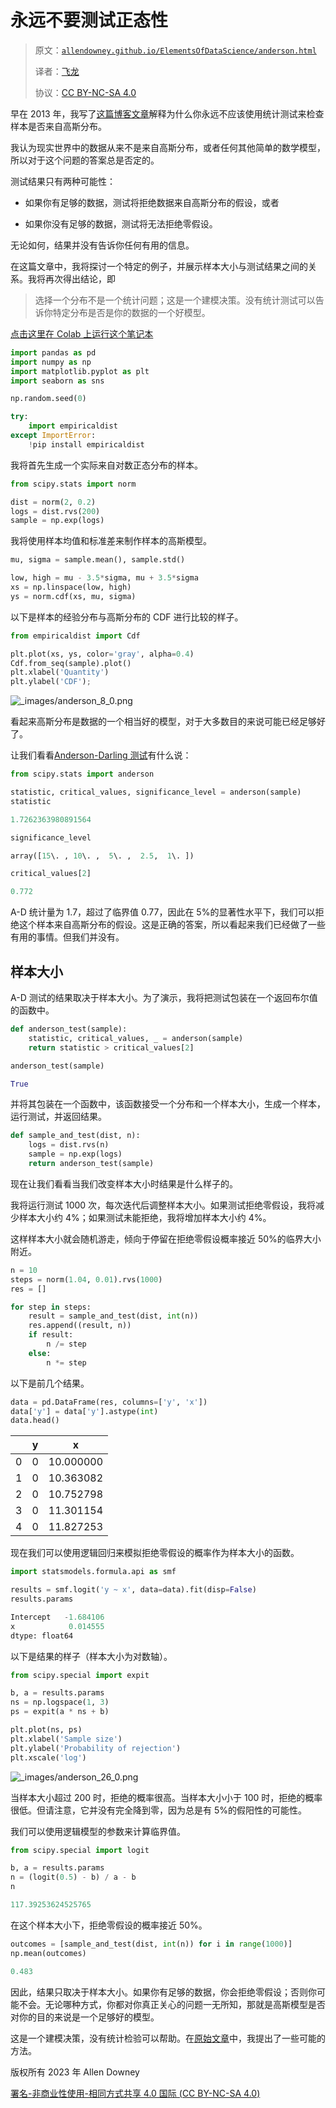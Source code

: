 # 永远不要测试正态性

> 原文：[`allendowney.github.io/ElementsOfDataScience/anderson.html`](https://allendowney.github.io/ElementsOfDataScience/anderson.html)
> 
> 译者：[飞龙](https://github.com/wizardforcel)
> 
> 协议：[CC BY-NC-SA 4.0](http://creativecommons.org/licenses/by-nc-sa/4.0/)


早在 2013 年，我写了[这篇博客文章](https://allendowney.blogspot.com/2013/08/are-my-data-normal.html)解释为什么你永远不应该使用统计测试来检查样本是否来自高斯分布。

我认为现实世界中的数据从来不是来自高斯分布，或者任何其他简单的数学模型，所以对于这个问题的答案总是否定的。

测试结果只有两种可能性：

+   如果你有足够的数据，测试将拒绝数据来自高斯分布的假设，或者

+   如果你没有足够的数据，测试将无法拒绝零假设。

无论如何，结果并没有告诉你任何有用的信息。

在这篇文章中，我将探讨一个特定的例子，并展示样本大小与测试结果之间的关系。我将再次得出结论，即

> 选择一个分布不是一个统计问题；这是一个建模决策。没有统计测试可以告诉你特定分布是否是你的数据的一个好模型。

[点击这里在 Colab 上运行这个笔记本](https://colab.research.google.com/github/AllenDowney/ElementsOfDataScience/blob/master/examples/anderson.ipynb)

```py
import pandas as pd
import numpy as np
import matplotlib.pyplot as plt
import seaborn as sns

np.random.seed(0) 
```

```py
try:
    import empiricaldist
except ImportError:
    !pip install empiricaldist 
```

我将首先生成一个实际来自对数正态分布的样本。

```py
from scipy.stats import norm

dist = norm(2, 0.2)
logs = dist.rvs(200)
sample = np.exp(logs) 
```

我将使用样本均值和标准差来制作样本的高斯模型。

```py
mu, sigma = sample.mean(), sample.std()

low, high = mu - 3.5*sigma, mu + 3.5*sigma
xs = np.linspace(low, high)
ys = norm.cdf(xs, mu, sigma) 
```

以下是样本的经验分布与高斯分布的 CDF 进行比较的样子。

```py
from empiricaldist import Cdf

plt.plot(xs, ys, color='gray', alpha=0.4)
Cdf.from_seq(sample).plot()
plt.xlabel('Quantity')
plt.ylabel('CDF'); 
```

![_images/anderson_8_0.png](img/f7811f8961e90e190359c5c895cd5d5d.png)

看起来高斯分布是数据的一个相当好的模型，对于大多数目的来说可能已经足够好了。

让我们看看[Anderson-Darling 测试](https://docs.scipy.org/doc/scipy/reference/generated/scipy.stats.anderson.html)有什么说：

```py
from scipy.stats import anderson

statistic, critical_values, significance_level = anderson(sample)
statistic 
```

```py
1.7262363980891564 
```

```py
significance_level 
```

```py
array([15\. , 10\. ,  5\. ,  2.5,  1\. ]) 
```

```py
critical_values[2] 
```

```py
0.772 
```

A-D 统计量为 1.7，超过了临界值 0.77，因此在 5%的显著性水平下，我们可以拒绝这个样本来自高斯分布的假设。这是正确的答案，所以看起来我们已经做了一些有用的事情。但我们并没有。

## 样本大小

A-D 测试的结果取决于样本大小。为了演示，我将把测试包装在一个返回布尔值的函数中。

```py
def anderson_test(sample):
    statistic, critical_values, _ = anderson(sample)
    return statistic > critical_values[2] 
```

```py
anderson_test(sample) 
```

```py
True 
```

并将其包装在一个函数中，该函数接受一个分布和一个样本大小，生成一个样本，运行测试，并返回结果。

```py
def sample_and_test(dist, n):
    logs = dist.rvs(n)
    sample = np.exp(logs)
    return anderson_test(sample) 
```

现在让我们看看当我们改变样本大小时结果是什么样子的。

我将运行测试 1000 次，每次迭代后调整样本大小。如果测试拒绝零假设，我将减少样本大小约 4%；如果测试未能拒绝，我将增加样本大小约 4%。

这样样本大小就会随机游走，倾向于停留在拒绝零假设概率接近 50%的临界大小附近。

```py
n = 10
steps = norm(1.04, 0.01).rvs(1000)
res = []

for step in steps:
    result = sample_and_test(dist, int(n))
    res.append((result, n))
    if result:
        n /= step
    else:
        n *= step 
```

以下是前几个结果。

```py
data = pd.DataFrame(res, columns=['y', 'x'])
data['y'] = data['y'].astype(int)
data.head() 
```

|  | y | x |
| --- | --- | --- |
| 0 | 0 | 10.000000 |
| 1 | 0 | 10.363082 |
| 2 | 0 | 10.752798 |
| 3 | 0 | 11.301154 |
| 4 | 0 | 11.827253 |

现在我们可以使用逻辑回归来模拟拒绝零假设的概率作为样本大小的函数。

```py
import statsmodels.formula.api as smf

results = smf.logit('y ~ x', data=data).fit(disp=False)
results.params 
```

```py
Intercept   -1.684106
x            0.014555
dtype: float64 
```

以下是结果的样子（样本大小为对数轴）。

```py
from scipy.special import expit

b, a = results.params
ns = np.logspace(1, 3)
ps = expit(a * ns + b)

plt.plot(ns, ps)
plt.xlabel('Sample size')
plt.ylabel('Probability of rejection')
plt.xscale('log') 
```

![_images/anderson_26_0.png](img/b1f0cb103e72f00808828145e43b6bb0.png)

当样本大小超过 200 时，拒绝的概率很高。当样本大小小于 100 时，拒绝的概率很低。但请注意，它并没有完全降到零，因为总是有 5%的假阳性的可能性。

我们可以使用逻辑模型的参数来计算临界值。

```py
from scipy.special import logit

b, a = results.params
n = (logit(0.5) - b) / a - b
n 
```

```py
117.39253624525765 
```

在这个样本大小下，拒绝零假设的概率接近 50%。

```py
outcomes = [sample_and_test(dist, int(n)) for i in range(1000)]
np.mean(outcomes) 
```

```py
0.483 
```

因此，结果只取决于样本大小。如果你有足够的数据，你会拒绝零假设；否则你可能不会。无论哪种方式，你都对你真正关心的问题一无所知，那就是高斯模型是否对你的目的来说是一个足够好的模型。

这是一个建模决策，没有统计检验可以帮助。在[原始文章](https://allendowney.blogspot.com/2013/08/are-my-data-normal.html)中，我提出了一些可能的方法。

版权所有 2023 年 Allen Downey

[署名-非商业性使用-相同方式共享 4.0 国际 (CC BY-NC-SA 4.0)](https://creativecommons.org/licenses/by-nc-sa/4.0/)
